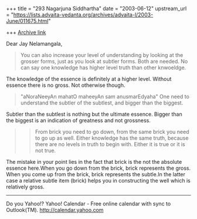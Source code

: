 +++
title = "293 Nagarjuna Siddhartha"
date = "2003-06-12"
upstream_url = "https://lists.advaita-vedanta.org/archives/advaita-l/2003-June/011675.html"

+++
[Archive link](https://lists.advaita-vedanta.org/archives/advaita-l/2003-June/011675.html)

Dear Jay Nelamangala,

> 
> You can also increase your level of understanding
> by looking at the grosser forms,  just as you look
> at
> subtler forms.  Both are needed.  No can say one
> knowledge has higher level truth than other
> knwoeldge.

The knowledge of the essence is definitely at a higher
level. Without essence there is no gross. Not
otherwise though.  

> "aNoraNeeyAn mahatO maheeyAn sam anusmarEdyaha"
> One need to understand the subtler of the subtlest,
> and bigger than the biggest.

Subtler than the subtlest is nothing but the ultimate
essence. Bigger than the biggest is an indication of
greatness and not grossness.

> >From brick you need to go down,  from the same
> brick
> you need to go up as well.  Either knowledge has the
> same truth,  because there are no levels in truth to
> begin
> with.  Either it is true or it is not true.

The mistake in your point lies in the fact that brick
is the not the absolute essence here.When you go down
from the brick, brick represents the gross. When you
come up from the brick, brick represents the subtle.In
the latter case a relative subtle item (brick) helps
you in constructing the well which is relatively gross.

__________________________________
Do you Yahoo!?
Yahoo! Calendar - Free online calendar with sync to Outlook(TM).
http://calendar.yahoo.com

